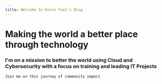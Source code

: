 ```yaml
---
title: Welcome to Kevin Tuei's Blog
---
```


# Making the world a better place through technology
### I'm on a mission to better the world using Cloud and Cybersecurity with a focus on training and leading IT Projects

```
Join me on this journey of community impact
```

